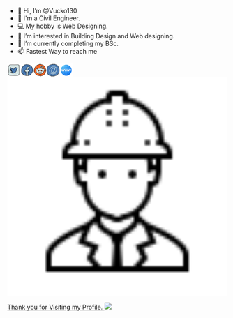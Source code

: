 - 👋 Hi, I’m @Vucko130
- 👷 I'm a Civil Engineer.
- 💻 My hobby is Web Designing.
- 👀 I’m interested in Building Design and Web designing.
- 🌱 I’m currently completing my BSc.
- 📫 Fastest Way to reach me

<a href="https://twitter.com/jalishmahmud">
  <img align="left" alt="Jalish Mahmud Sujon | Twitter" width="30px" src="https://raw.githubusercontent.com/Vucko130/Vucko130/main/assets/twitter.svg" />
  
<a href="https://puzzles.cf/me">
  <img align="left" alt="Jalish Mahmud Sujon | Facebook" width="30px" src="https://raw.githubusercontent.com/Vucko130/Vucko130/main/assets/facebook.svg" />
  
<a href="https://www.reddit.com/user/Vucko130">
  <img align="left" alt="Jalish Mahmud Sujon | Reddit" width="30px" src="https://raw.githubusercontent.com/Vucko130/Vucko130/main/assets/reddit.svg" />

<a href="https://jalish.com/contact">
  <img align="left" alt="Jalish Mahmud Sujon | Email" width="30px" src="https://github.com/Vucko130/Vucko130/raw/main/assets/email-sign-48.png" />
  
<a href="https://jalish.com">
  <img align="left" alt="Jalish Mahmud Sujon | Website" width="30px" src="https://github.com/Vucko130/Vucko130/raw/main/assets/website-48.png" />
  
  
  
  
  
  
<a href="https://puzzles.cf/me">
  <img align="center" alt="Jalish Mahmud Sujon | Website" width="512px" src="https://github.com/Vucko130/Vucko130/raw/main/assets/engineer-80.png" />
  
  
  
  Thank you for Visiting my Profile. ![](https://visitor-badge.glitch.me/badge?page_id=Vucko130.Vucko130)

  

<!---
Vucko130/Vucko130 is a ✨ special ✨ repository because its `README.md` (this file) appears on your GitHub profile.
You can click the Preview link to take a look at your changes.
--->
